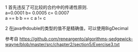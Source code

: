 1 首先违反了可比较的合约中的传递性原则.  
a=0.0001 b= 0.0005 c= 0.0007  
a == b b == c a != c  

2 在java中double的类型的值不是精确值，可以使用BigDecimal

参考自
https://github.com/reneargento/algorithms-sedgewick-wayne/blob/master/src/chapter2/section5/Exercise3.txt